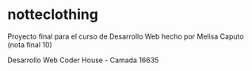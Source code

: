 # notteclothing

Proyecto final para el curso de Desarrollo Web hecho por Melisa Caputo (nota final 10)

Desarrollo Web Coder House - Camada 16635
